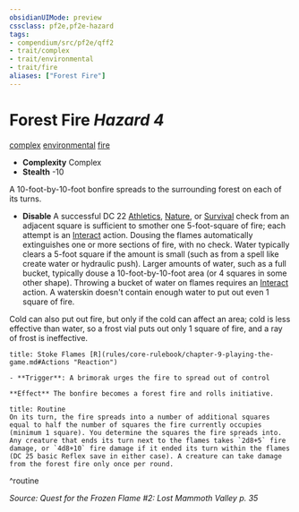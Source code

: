 ```yaml
---
obsidianUIMode: preview
cssclass: pf2e,pf2e-hazard
tags:
- compendium/src/pf2e/qff2
- trait/complex
- trait/environmental
- trait/fire
aliases: ["Forest Fire"]
---
```

# Forest Fire *Hazard 4*  
[complex](rules/traits/complex.md "Complex Hazard Trait")  [environmental](rules/traits/environmental.md "Environmental Hazard Trait")  [fire](rules/traits/fire.md "Fire Energy & Element Trait")  

- **Complexity** Complex
- **Stealth** -10  

A 10-foot-by-10-foot bonfire spreads to the surrounding forest on each of its turns.

- **Disable** A successful DC 22 [Athletics](compendium/skills.md#Athletics), [Nature](compendium/skills.md#Nature), or [Survival](compendium/skills.md#Survival) check from an adjacent square is sufficient to smother one 5-foot-square of fire; each attempt is an [Interact](rules/actions/interact.md) action. Dousing the flames automatically extinguishes one or more sections of fire, with no check. Water typically clears a 5-foot square if the amount is small (such as from a spell like create water or hydraulic push). Larger amounts of water, such as a full bucket, typically douse a 10-foot-by-10-foot area (or 4 squares in some other shape). Throwing a bucket of water on flames requires an [Interact](rules/actions/interact.md) action. A waterskin doesn't contain enough water to put out even 1 square of fire.

Cold can also put out fire, but only if the cold can affect an area; cold is less effective than water, so a frost vial puts out only 1 square of fire, and a ray of frost is ineffective.  
     
```ad-embed-ability
title: Stoke Flames [R](rules/core-rulebook/chapter-9-playing-the-game.md#Actions "Reaction")

- **Trigger**: A brimorak urges the fire to spread out of control

**Effect** The bonfire becomes a forest fire and rolls initiative.
```

```ad-pf2-summary
title: Routine
On its turn, the fire spreads into a number of additional squares equal to half the number of squares the fire currently occupies (minimum 1 square). You determine the squares the fire spreads into. Any creature that ends its turn next to the flames takes `2d8+5` fire damage, or `4d8+10` fire damage if it ended its turn within the flames (DC 25 basic Reflex save in either case). A creature can take damage from the forest fire only once per round.
```
^routine

*Source: Quest for the Frozen Flame #2: Lost Mammoth Valley p. 35*